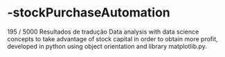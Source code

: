 # -stockPurchaseAutomation
195 / 5000 Resultados de tradução Data analysis with data science concepts to take advantage of stock capital in order to obtain more profit, developed in python using object orientation and library matplotlib.py.
